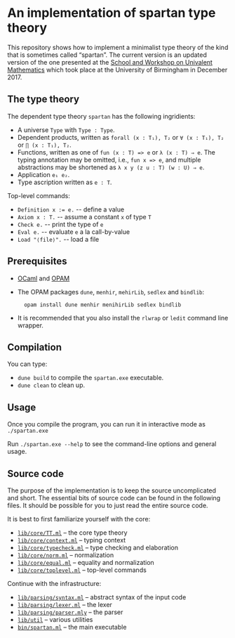 # An implementation of spartan type theory

This repository shows how to implement a minimalist type theory of the kind that is sometimes
called “spartan”. The current version is an updated version of the one presented at the
[School and Workshop on Univalent Mathematics](https://unimath.github.io/bham2017/) which took
place at the University of Birmingham in December 2017.

## The type theory

The dependent type theory `spartan` has the following ingridients:

* A universe `Type` with `Type : Type`.
* Dependent products, written as `forall (x : T₁), T₂` or `∀ (x : T₁), T₂` or `∏ (x : T₁), T₂`.
* Functions, written as one of `fun (x : T) => e` or `λ (x : T) ⇒ e`. The typing annotation may
  be omitted, i.e., `fun x => e`, and multiple abstractions may be shortened as
  `λ x y (z u : T) (w : U) ⇒ e`.
* Application `e₁ e₂`.
* Type ascription written as `e : T`.

Top-level commands:

* `Definition x := e.` -- define a value
* `Axiom x : T.` -- assume a constant `x` of type `T`
* `Check e.` -- print the type of `e`
* `Eval e.` -- evaluate `e` a la call-by-value
* `Load "⟨file⟩".` -- load a file

## Prerequisites

* [OCaml](https://ocaml.org) and [OPAM](https://opam.ocaml.org)

* The OPAM packages `dune`, `menhir`, `mehirLib`, `sedlex` and `bindlib`:

        opam install dune menhir menihirLib sedlex bindlib

* It is recommended that you also install the `rlwrap` or `ledit` command line wrapper.

## Compilation

You can type:

* `dune build` to compile the `spartan.exe` executable.
* `dune clean` to clean up.

## Usage

Once you compile the program, you can run it in interactive mode as `./spartan.exe`

Run `./spartan.exe --help` to see the command-line options and general usage.


## Source code

The purpose of the implementation is to keep the source uncomplicated and short. The
essential bits of source code can be found in the following files. It should be possible
for you to just read the entire source code.

It is best to first familiarize yourself with the core:

* [`lib/core/TT.ml`](./lib/core/TT.ml) – the core type theory
* [`lib/core/context.ml`](./lib/core/context.ml) – typing context
* [`lib/core/typecheck.ml`](./lib/coretypecheck.ml) – type checking and elaboration
* [`lib/core/norm.ml`](./lib/core/norm.ml) – normalization
* [`lib/core/equal.ml`](./lib/core/equal.ml) – equality and normalization
* [`lib/core/toplevel.ml`](./lib/core/toplevel.ml) – top-level commands

Continue with the infrastructure:

* [`lib/parsing/syntax.ml`](./lib/parsing/syntax.ml) – abstract syntax of the input code
* [`lib/parsing/lexer.ml`](./lib/parsing/lexer.ml) – the lexer
* [`lib/parsing/parser.mly`](./lib/parsing/parser.mly) – the parser
* [`lib/util`](./lib/util) – various utilities
* [`bin/spartan.ml`](bin/spartan.ml) – the main executable

